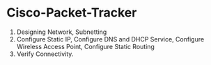 # Cisco-Packet-Tracker

1. Designing Network, Subnetting
2. Configure Static IP, Configure DNS and DHCP Service, Configure Wireless Access Point, Configure Static Routing
3. Verify Connectivity.
